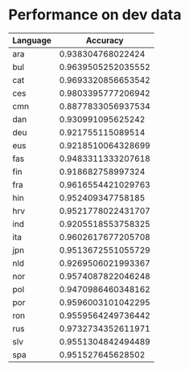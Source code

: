 # Performance on dev data

| Language  | Accuracy           |
| --------- | ------------------ |
| ara       | 0.938304768022424  |
| bul       | 0.9639505252035552 |
| cat       | 0.9693320856653542 |
| ces       | 0.9803395777206942 |
| cmn       | 0.8877833056937534 |
| dan       | 0.930991095625242  |
| deu       | 0.921755115089514  |
| eus       | 0.9218510064328699 |
| fas       | 0.9483311333207618 |
| fin       | 0.918682758997324  |
| fra       | 0.9616554421029763 |
| hin       | 0.952409347758185  |
| hrv       | 0.9521778022431707 |
| ind       | 0.9205518553758325 |
| ita       | 0.9602617677205708 |
| jpn       | 0.9513672551055729 |
| nld       | 0.9269506021993367 |
| nor       | 0.9574087822046248 |
| pol       | 0.9470986460348162 |
| por       | 0.9596003101042295 |
| ron       | 0.9559564249736442 |
| rus       | 0.9732734352611971 |
| slv       | 0.9551304842494489 |
| spa       | 0.951527645628502  |
